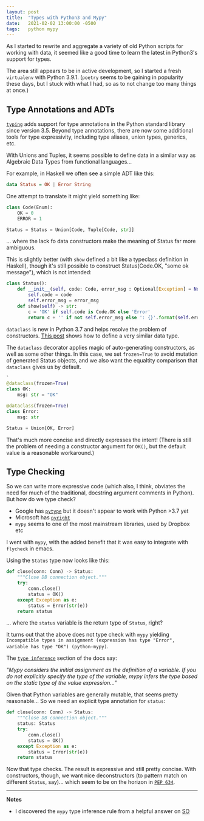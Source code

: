 ```yaml
---
layout: post
title:  "Types with Python3 and Mypy"
date:   2021-02-02 13:00:00 -0500
tags:   python mypy
---
```


As I started to rewrite and aggregate a variety of old Python scripts for working with data, it seemed like a good time to learn the latest in Python3's support for types.

The area still appears to be in active development, so I started a fresh `virtualenv` with Python 3.9.1. (`poetry` seems to be gaining in popularity these days, but I stuck with what I had, so as to not change too many things at once.)

## Type Annotations and ADTs

[`typing`](https://docs.python.org/3/library/typing.html#module-typing) adds support for type annotations in the Python standard library since version 3.5. Beyond type annotations, there are now some additional tools for type expressivity, including type aliases, union types, generics, etc.

With Unions and Tuples, it seems possible to define data in a similar way as Algebraic Data Types from functional languages...

For example, in Haskell we often see a simple ADT like this:

```haskell
data Status = OK | Error String
```

One attempt to translate it might yield something like: 

```python
class Code(Enum):
    OK = 0
    ERROR = 1

Status = Status = Union[Code, Tuple[Code, str]]
```

... where the lack fo data constructors make the meaning of Status far more ambiguous.

This is slightly better (with `show` defined a bit like a typeclass definition in Haskell), though it's still possible to construct Status(Code.OK, "some ok message"), which is not intended:

```python
class Status():
    def __init__(self, code: Code, error_msg : Optional[Exception] = None):
        self.code = code
        self.error_msg = error_msg
    def show(self) -> str:
        c = 'OK' if self.code is Code.OK else 'Error'
        return c + '' if not self.error_msg else ': {}'.format(self.error_msg)
```

`dataclass` is new in Python 3.7 and helps resolve the problem of constructors. [This post](http://blog.ezyang.com/2020/10/idiomatic-algebraic-data-types-in-python-with-dataclasses-and-union/) shows how to define a very similar data type.

The `dataclass` decorator applies magic of auto-generating constructors, as well as some other things. In this case, we set `frozen=True` to avoid mutation of generated Status objects, and we also want the equaltity comparison that `dataclass` gives us by default.

```python
`
@dataclass(frozen=True)
class OK:
    msg: str = "OK"

@dataclass(frozen=True)
class Error:
    msg: str

Status = Union[OK, Error]
```

That's much more concise and directly expresses the intent! (There is still the problem of needing a constructor argument for `OK()`, but the default value is a reasonable workaround.)

## Type Checking

So we can write more expressive code (which also, I think, obviates the need for much of the traditional, docstring argument comments in Python). But how do we type check?

- Google has [`pytype`](https://github.com/google/pytype) but it doesn't appear to work with Python >3.7 yet
- Microsoft has [`pyright`](https://github.com/microsoft/pyright)
- `mypy` seems to one of the most mainstream libraries, used by Dropbox etc

I went with `mypy`, with the added benefit that it was easy to integrate with `flycheck` in emacs.

Using the `Status` type now looks like this:

```python
def close(conn: Conn) -> Status:
    """Close DB connection object."""
    try:
        conn.close()
        status = OK()
    except Exception as e:
        status = Error(str(e))
    return status
```

... where the `status` variable is the return type of `Status`, right?

It turns out that the above does not type check with `mypy` yielding `Incompatible types in assignment (expression has type "Error", variable has type "OK") (python-mypy)`. 

The [`type inference`](https://mypy.readthedocs.io/en/stable/type_inference_and_annotations.html) section of the docs say:

*"Mypy considers the initial assignment as the definition of a variable. If you do not explicitly specify the type of the variable, mypy infers the type based on the static type of the value expression..."*

Given that Python variables are generally mutable, that seems pretty reasonable... So we need an explicit type annotation for `status`:

```python
def close(conn: Conn) -> Status:
    """Close DB connection object."""
    status: Status
    try:
        conn.close()
        status = OK()
    except Exception as e:
        status = Error(str(e))
    return status
```

Now that type checks. The result is expressive and still pretty concise. With constructors, though, we want nice deconstructors (to pattern match on different `Status`, say)... which seem to be on the horizon in [`PEP 634`](https://www.python.org/dev/peps/pep-0634/).

<hr>

**Notes**

* I discovered the `mypy` type inference rule from a helpful answer on [SO](https://stackoverflow.com/questions/66016659/unexpected-optional-behavior-with-python3-typing-and-mypy)
